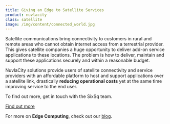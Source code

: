 ```yaml
---
title: Giving an Edge to Satellite Services
product: nuvlacity
class: satellite
image: /img/content/connected_world.jpg
---
```


Satellite communications bring connectivity to customers in rural and remote areas who cannot obtain internet access from a terrestrial provider. This gives satellite companies a huge opportunity to deliver add-on service applications to these locations. The problem is how to deliver, maintain and support these applications securely and within a reasonable budget. 

NuvlaCity solutions provide users of satellite connectivity and service providers with an affordable platform to host and support applications over a satellite link, drastically **reducing operational costs** yet at the same time improving service to the end user.

To find out more, get in touch with the SixSq team.

<a class="btn-sixsq color-3" href="https://media.sixsq.com/hubfs/Marketing%20Materials/Solutions%20Brief/NuvlaBox%20Satellite%20Application%202018.pdf"><i class="fa fa-plus-square-o"></i>  Find out more</a>

For more on **Edge Computing**, check out our [blog](http://media.sixsq.com/blog/what-is-edge-computing).
